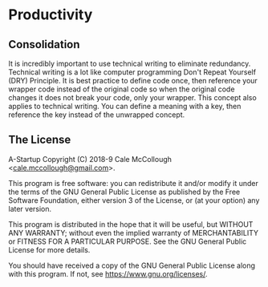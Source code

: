 # Productivity

## Consolidation

It is incredibly important to use technical writing to eliminate redundancy. Technical writing is a lot like computer programming Don't Repeat Yourself (DRY) Principle. It is best practice to define code once, then reference your wrapper code instead of the original code so when the original code changes it does not break your code, only your wrapper. This concept also applies to technical writing. You can define a meaning with a key, then reference the key instead of the unwrapped concept.

## The License

A-Startup Copyright (C) 2018-9 Cale McCollough <<cale.mccollough@gmail.com>>.

This program is free software: you can redistribute it and/or modify it under the terms of the GNU General Public License as published by the Free Software Foundation, either version 3 of the License, or (at your option) any later version.

This program is distributed in the hope that it will be useful, but WITHOUT ANY WARRANTY; without even the implied warranty of MERCHANTABILITY or FITNESS FOR A PARTICULAR PURPOSE. See the GNU General Public License for more details.

You should have received a copy of the GNU General Public License along with this program.  If not, see <https://www.gnu.org/licenses/>.
